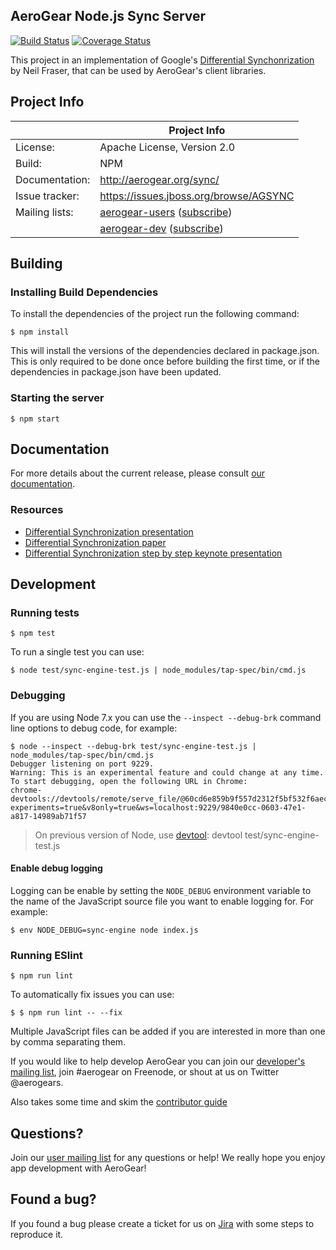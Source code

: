 ## AeroGear Node.js Sync Server 

[![Build Status](https://api.travis-ci.org/aerogear/aerogear-nodejs-sync-server.svg?branch=master)](https://travis-ci.org/aerogear/aerogear-nodejs-sync-server)
[![Coverage Status](https://coveralls.io/repos/github/aerogear/aerogear-nodejs-sync-server/badge.svg?branch=master)](https://coveralls.io/github/aerogear/aerogear-nodejs-sync-server?branch=master)

This project in an implementation of Google's [Differential Synchonrization](http://research.google.com/pubs/pub35605.html) 
by Neil Fraser, that can be used by AeroGear's client libraries.

## Project Info

|                 | Project Info  |
| --------------- | ------------- |
| License:        | Apache License, Version 2.0  |
| Build:          | NPM  |
| Documentation:  | http://aerogear.org/sync/  |
| Issue tracker:  | https://issues.jboss.org/browse/AGSYNC  |
| Mailing lists:  | [aerogear-users](http://aerogear-users.1116366.n5.nabble.com/) ([subscribe](https://lists.jboss.org/mailman/listinfo/aerogear-users))  |
|                 | [aerogear-dev](http://aerogear-dev.1069024.n5.nabble.com/) ([subscribe](https://lists.jboss.org/mailman/listinfo/aerogear-dev))  |

## Building

### Installing Build Dependencies
To install the dependencies of the project run the following command:

    $ npm install

This will install the versions of the dependencies declared in package.json. This is only required to be done once before
building the first time, or if the dependencies in package.json have been updated.


### Starting the server

    $ npm start

## Documentation

For more details about the current release, please consult [our documentation](http://aerogear.org/sync).

### Resources
* [Differential Synchronization presentation](https://www.youtube.com/watch?v=S2Hp_1jqpY8)
* [Differential Synchronization paper](http://research.google.com/pubs/pub35605.html)
* [Differential Synchronization step by step keynote presentation](https://www.icloud.com/iw/#keynote/BAKHgqmqd5ETPe9ebKyBhSINoBo1QHaNPYeF/diffsync)

## Development

### Running tests

    $ npm test

To run a single test you can use:

    $ node test/sync-engine-test.js | node_modules/tap-spec/bin/cmd.js

### Debugging
If you are using Node 7.x you can use the `--inspect --debug-brk` command line options to debug code, for example:

    $ node --inspect --debug-brk test/sync-engine-test.js | node_modules/tap-spec/bin/cmd.js
    Debugger listening on port 9229.
    Warning: This is an experimental feature and could change at any time.
    To start debugging, open the following URL in Chrome:
    chrome-devtools://devtools/remote/serve_file/@60cd6e859b9f557d2312f5bf532f6aec5f284980/inspector.html?experiments=true&v8only=true&ws=localhost:9229/9840e0cc-0603-47e1-a817-14989ab71f57

> On previous version of Node, use [devtool](https://www.npmjs.com/package/devtool):
> devtool test/sync-engine-test.js

#### Enable debug logging
Logging can be enable by setting the `NODE_DEBUG` environment variable to the name of the JavaScript source file you want to enable logging for. For example:

    $ env NODE_DEBUG=sync-engine node index.js

### Running ESlint

    $ npm run lint

To automatically fix issues you can use:

    $ $ npm run lint -- --fix


Multiple JavaScript files can be added if you are interested in more than one by comma separating them.

If you would like to help develop AeroGear you can join our [developer's mailing list](https://lists.jboss.org/mailman/listinfo/aerogear-dev), join #aerogear on Freenode, or shout at us on Twitter @aerogears.

Also takes some time and skim the [contributor guide](http://aerogear.org/docs/guides/Contributing/)

## Questions?

Join our [user mailing list](https://lists.jboss.org/mailman/listinfo/aerogear-users) for any questions or help! We really hope you enjoy app development with AeroGear!

## Found a bug?

If you found a bug please create a ticket for us on [Jira](https://issues.jboss.org/browse/AGSYNC) with some steps to reproduce it.


